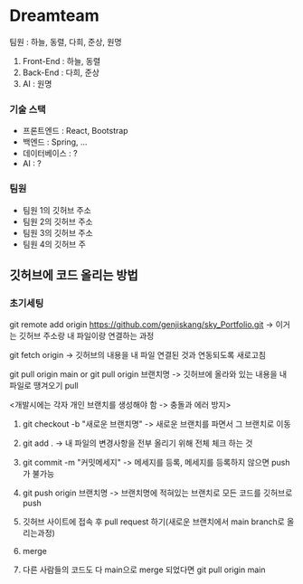 # Dreamteam

팀원 : 하늘, 동렬, 다희, 준상, 원명

1) Front-End : 하늘, 동렬
2) Back-End : 다희, 준상
3) AI : 원명

### 기술 스택
- 프론트엔드 : React, Bootstrap
- 백엔드 : Spring, ...
- 데이터베이스 : ?
- AI : ?

### 팀원
- 팀원 1의 깃허브 주소
- 팀원 2의 깃허브 주소
- 팀원 3의 깃허브 주소
- 팀원 4의 깃허브 주

## 깃허브에 코드 올리는 방법
### 초기세팅
git remote add origin https://github.com/genjiskang/sky_Portfolio.git
-> 이거는 깃허브 주소랑 내 파일이랑 연결하는 과정

git fetch origin
-> 깃허브의 내용을 내 파일 연결된 것과 연동되도록 새로고침

git pull origin main or git pull origin 브랜치명 
-> 깃허브에 올라와 있는 내용을 내 파일로 땡겨오기 pull

<개발시에는 각자 개인 브랜치를 생성해야 함 -> 충돌과 에러 방지>
1. git checkout -b "새로운 브랜치명"
-> 새로운 브랜치를 파면서 그 브랜치로 이동

2. git add .
-> 내 파일의 변경사항을 전부 올리기 위해 전체 체크 하는 것

3. git commit -m "커밋메세지"
-> 메세지를 등록, 메세지를 등록하지 않으면 push가 불가능

4. git push origin 브랜치명
-> 브랜치명에 적혀있는 브랜치로 모든 코드를 깃허브로 push

5. 깃허브 사이트에 접속 후 pull request 하기(새로운 브랜치에서 main branch로 올리는과정)

6. merge

7. 다른 사람들의 코드도 다 main으로 merge 되었다면 git pull origin main
